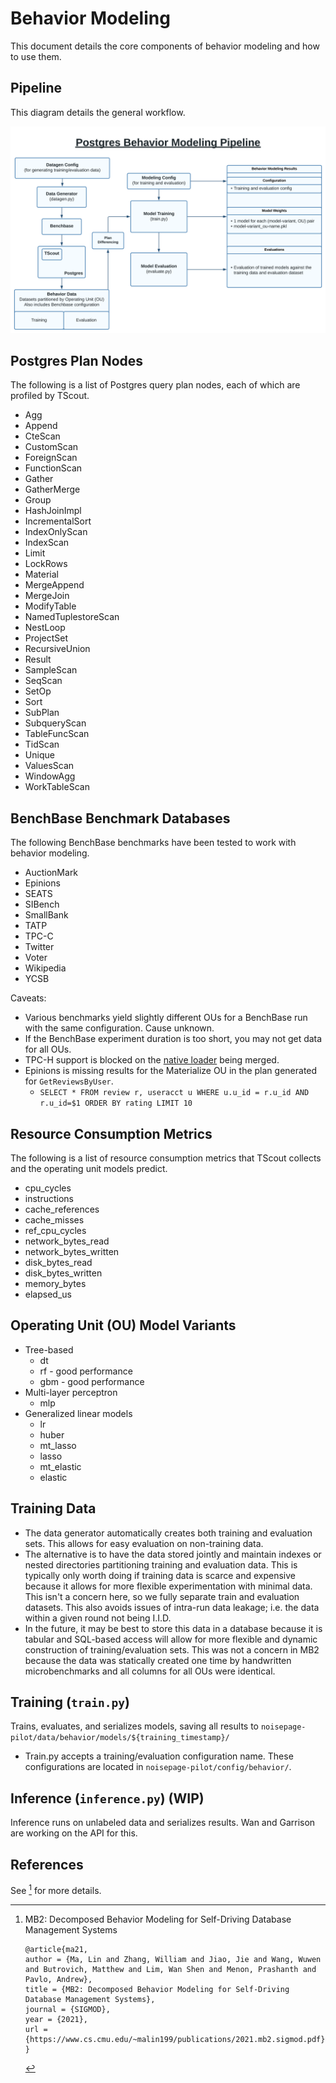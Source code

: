 # Behavior Modeling

This document details the core components of behavior modeling and how to use them.

## Pipeline

This diagram details the general workflow.

![Behavior Modeling Diagram](../docs/behavior/behavior_modeling_pipeline.svg)

## Postgres Plan Nodes

The following is a list of Postgres query plan nodes, each of which are profiled by TScout.

- Agg
- Append
- CteScan
- CustomScan
- ForeignScan
- FunctionScan
- Gather
- GatherMerge
- Group
- HashJoinImpl
- IncrementalSort
- IndexOnlyScan
- IndexScan
- Limit
- LockRows
- Material
- MergeAppend
- MergeJoin
- ModifyTable
- NamedTuplestoreScan
- NestLoop
- ProjectSet
- RecursiveUnion
- Result
- SampleScan
- SeqScan
- SetOp
- Sort
- SubPlan
- SubqueryScan
- TableFuncScan
- TidScan
- Unique
- ValuesScan
- WindowAgg
- WorkTableScan

## BenchBase Benchmark Databases

The following BenchBase benchmarks have been tested to work with behavior modeling.

- AuctionMark
- Epinions
- SEATS
- SIBench
- SmallBank
- TATP
- TPC-C
- Twitter
- Voter
- Wikipedia
- YCSB

Caveats:

- Various benchmarks yield slightly different OUs for a BenchBase run with the same configuration. Cause unknown.
- If the BenchBase experiment duration is too short, you may not get data for all OUs.
- TPC-H support is blocked on the [native loader](https://github.com/cmu-db/benchbase/pull/99) being merged.
- Epinions is missing results for the Materialize OU in the plan generated for `GetReviewsByUser`.
    - `SELECT * FROM review r, useracct u WHERE u.u_id = r.u_id AND r.u_id=$1 ORDER BY rating LIMIT 10`

## Resource Consumption Metrics

The following is a list of resource consumption metrics that TScout collects and the operating unit models predict.

- cpu_cycles
- instructions
- cache_references
- cache_misses
- ref_cpu_cycles
- network_bytes_read
- network_bytes_written
- disk_bytes_read
- disk_bytes_written
- memory_bytes
- elapsed_us

## Operating Unit (OU) Model Variants

- Tree-based
    - dt
    - rf - good performance
    - gbm - good performance
- Multi-layer perceptron
    - mlp
- Generalized linear models
    - lr
    - huber
    - mt_lasso
    - lasso
    - mt_elastic
    - elastic

## Training Data

- The data generator automatically creates both training and evaluation sets.  This allows for easy evaluation on non-training data.
- The alternative is to have the data stored jointly and maintain indexes or nested directories partitioning training and evaluation data.  This is typically only worth doing if training data is scarce and expensive because it allows for more flexible experimentation with minimal data.  This isn't a concern here, so we fully separate train and evaluation datasets.  This also avoids issues of intra-run data leakage; i.e. the data within a given round not being I.I.D.
- In the future, it may be best to store this data in a database because it is tabular and SQL-based access will allow for more flexible and dynamic construction of training/evaluation sets.  This was not a concern in MB2 because the data was statically created one time by handwritten microbenchmarks and all columns for all OUs were identical.

## Training (`train.py`)

Trains, evaluates, and serializes models, saving all results to `noisepage-pilot/data/behavior/models/${training_timestamp}/`

- Train.py accepts a training/evaluation configuration name.  These configurations are located in `noisepage-pilot/config/behavior/`.

## Inference (`inference.py`) (WIP)

Inference runs on unlabeled data and serializes results.
Wan and Garrison are working on the API for this.

## References

See [^mb2] for more details.

[^mb2]: MB2: Decomposed Behavior Modeling for Self-Driving Database Management Systems

    ```
    @article{ma21,
    author = {Ma, Lin and Zhang, William and Jiao, Jie and Wang, Wuwen and Butrovich, Matthew and Lim, Wan Shen and Menon, Prashanth and Pavlo, Andrew},
    title = {MB2: Decomposed Behavior Modeling for Self-Driving Database Management Systems},
    journal = {SIGMOD},
    year = {2021},
    url = {https://www.cs.cmu.edu/~malin199/publications/2021.mb2.sigmod.pdf},
    }
    ```
